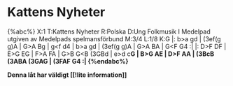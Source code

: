 # Kattens Nyheter

{%abc%}
X:1
T:Kattens Nyheter
R:Polska
D:Ung Folkmusik I Medelpad utgiven av Medelpads spelmansförbund
M:3/4
L:1/8
K:G
|: b>a g<f e>d | (3ef(g g)<d B>A | G>A B<c d>g | g<f d4 | b>a g<f e>d | (3ef(g g)<d B>A | G>A B<G B>A | G<F G4 :|
|: D>F D<F D>F | E>G E<G E>G | F>A F<A F>A | G>B G<B (3GBd | e>d c<B A>G | B>G A<G F>E | D>F A<F G>A | (3BcB (3ABA (3GAG | (3FAF G4 :|
{%endabc%}

Denna låt har väldigt [[!lite information]]
